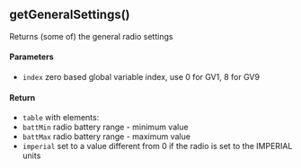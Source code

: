 <!-- This file was generated by the script. Do not edit it, any changes will be lost! -->

## getGeneralSettings()



Returns (some of) the general radio settings


#### Parameters

* `index`  zero based global variable index, use 0 for GV1, 8 for GV9



#### Return

* `table` with elements:
 * `battMin` radio battery range - minimum value
 * `battMax` radio battery range - maximum value
 * `imperial` set to a value different from 0 if the radio is set to the
 IMPERIAL units




